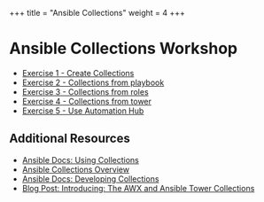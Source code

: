 +++
title = "Ansible Collections"
weight = 4
+++

# Ansible Collections Workshop

<!-- This workshop is a step by step series of exercises to demonstrate
features and benefits of Ansible Collections, a unique distribution
format of Ansible content that can be used to package and distribute
playbooks, roles, modules, and plugins.

## Time Planning

The average duration of this workshop depends on the Ansible skills of
practitioner. The average duration should be around 3 hours or less with
advanced Ansible users.

All exercises are self explanatory and guide the participants through the entire lab.
Concepts are explained when they are introduced along with the practice exercise.

## Prerequisites

- Ansible v2.9

- An OS of choice between RHEL/CentOS 8.x, CentOS Stream, Fedora 31+ -->

<!-- ## Ansible Collections Exercises -->

<!-- The workshop is structured in a set of progressive exercises, covering collections creation,
usage from playbooks, roles and Tower and an introduction to Ansible Automation Hub. -->

- [Exercise 1 - Create Collections](./1-create-collections)
- [Exercise 2 - Collections from playbook](./2-collections-from-playbook)
- [Exercise 3 - Collections from roles](./3-collections-from-roles)
- [Exercise 4 - Collections from tower](./4-collections-from-tower)
- [Exercise 5 - Use Automation Hub](./5-use-automation-hub)

## Additional Resources

- [Ansible Docs: Using Collections](https://docs.ansible.com/ansible/latest/user_guide/collections_using.html)
- [Ansible Collections Overview](https://github.com/ansible-collections/overview)
- [Ansible Docs: Developing Collections](https://docs.ansible.com/ansible/devel/dev_guide/developing_collections.html)
- [Blog Post: Introducing: The AWX and Ansible Tower Collections](https://www.ansible.com/blog/introducing-the-awx-collection)

<!-- ## Authors

Ansible Automation Platform 1.1 Hackfest - Team 1

- Christian Jung <cjung@redhat.com>

- Gianni Salinetti <gsalinet@redhat.com>

- David Sastre Medina <asastrem@redhat.com>

- Ismail Dhaoui <idhaoui@redhat.com> -->
